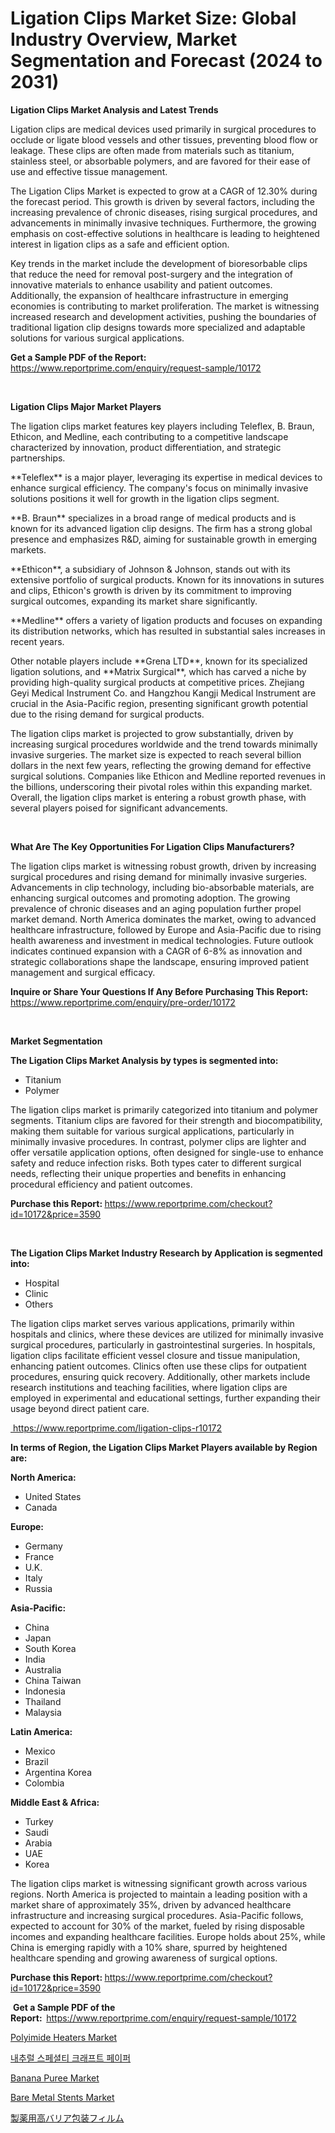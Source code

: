 <p><h1>Ligation Clips Market Size: Global Industry Overview, Market Segmentation and Forecast (2024 to 2031)</h1></p><p><strong>Ligation Clips Market Analysis and Latest Trends</strong></p>
<p><p>Ligation clips are medical devices used primarily in surgical procedures to occlude or ligate blood vessels and other tissues, preventing blood flow or leakage. These clips are often made from materials such as titanium, stainless steel, or absorbable polymers, and are favored for their ease of use and effective tissue management. </p><p>The Ligation Clips Market is expected to grow at a CAGR of 12.30% during the forecast period. This growth is driven by several factors, including the increasing prevalence of chronic diseases, rising surgical procedures, and advancements in minimally invasive techniques. Furthermore, the growing emphasis on cost-effective solutions in healthcare is leading to heightened interest in ligation clips as a safe and efficient option.</p><p>Key trends in the market include the development of bioresorbable clips that reduce the need for removal post-surgery and the integration of innovative materials to enhance usability and patient outcomes. Additionally, the expansion of healthcare infrastructure in emerging economies is contributing to market proliferation. The market is witnessing increased research and development activities, pushing the boundaries of traditional ligation clip designs towards more specialized and adaptable solutions for various surgical applications.</p></p>
<p><strong>Get a Sample PDF of the Report:&nbsp;</strong> <a href="https://www.reportprime.com/enquiry/request-sample/10172">https://www.reportprime.com/enquiry/request-sample/10172</a></p>
<p>&nbsp;</p>
<p><strong>Ligation Clips Major Market Players</strong></p>
<p><p>The ligation clips market features key players including Teleflex, B. Braun, Ethicon, and Medline, each contributing to a competitive landscape characterized by innovation, product differentiation, and strategic partnerships. </p><p>**Teleflex** is a major player, leveraging its expertise in medical devices to enhance surgical efficiency. The company's focus on minimally invasive solutions positions it well for growth in the ligation clips segment. </p><p>**B. Braun** specializes in a broad range of medical products and is known for its advanced ligation clip designs. The firm has a strong global presence and emphasizes R&D, aiming for sustainable growth in emerging markets.</p><p>**Ethicon**, a subsidiary of Johnson & Johnson, stands out with its extensive portfolio of surgical products. Known for its innovations in sutures and clips, Ethicon's growth is driven by its commitment to improving surgical outcomes, expanding its market share significantly.</p><p>**Medline** offers a variety of ligation products and focuses on expanding its distribution networks, which has resulted in substantial sales increases in recent years. </p><p>Other notable players include **Grena LTD**, known for its specialized ligation solutions, and **Matrix Surgical**, which has carved a niche by providing high-quality surgical products at competitive prices. Zhejiang Geyi Medical Instrument Co. and Hangzhou Kangji Medical Instrument are crucial in the Asia-Pacific region, presenting significant growth potential due to the rising demand for surgical products.</p><p>The ligation clips market is projected to grow substantially, driven by increasing surgical procedures worldwide and the trend towards minimally invasive surgeries. The market size is expected to reach several billion dollars in the next few years, reflecting the growing demand for effective surgical solutions. Companies like Ethicon and Medline reported revenues in the billions, underscoring their pivotal roles within this expanding market. Overall, the ligation clips market is entering a robust growth phase, with several players poised for significant advancements.</p></p>
<p>&nbsp;</p>
<p><strong>What Are The Key Opportunities For Ligation Clips Manufacturers?</strong></p>
<p><p>The ligation clips market is witnessing robust growth, driven by increasing surgical procedures and rising demand for minimally invasive surgeries. Advancements in clip technology, including bio-absorbable materials, are enhancing surgical outcomes and promoting adoption. The growing prevalence of chronic diseases and an aging population further propel market demand. North America dominates the market, owing to advanced healthcare infrastructure, followed by Europe and Asia-Pacific due to rising health awareness and investment in medical technologies. Future outlook indicates continued expansion with a CAGR of 6-8% as innovation and strategic collaborations shape the landscape, ensuring improved patient management and surgical efficacy.</p></p>
<p><strong>Inquire or Share Your Questions If Any Before Purchasing This Report:</strong> <a href="https://www.reportprime.com/enquiry/pre-order/10172">https://www.reportprime.com/enquiry/pre-order/10172</a></p>
<p>&nbsp;</p>
<p><strong>Market Segmentation</strong></p>
<p><strong>The Ligation Clips Market Analysis by types is segmented into:</strong></p>
<p><ul><li>Titanium</li><li>Polymer</li></ul></p>
<p><p>The ligation clips market is primarily categorized into titanium and polymer segments. Titanium clips are favored for their strength and biocompatibility, making them suitable for various surgical applications, particularly in minimally invasive procedures. In contrast, polymer clips are lighter and offer versatile application options, often designed for single-use to enhance safety and reduce infection risks. Both types cater to different surgical needs, reflecting their unique properties and benefits in enhancing procedural efficiency and patient outcomes.</p></p>
<p><strong>Purchase this Report:&nbsp;</strong><a href="https://www.reportprime.com/checkout?id=10172&price=3590">https://www.reportprime.com/checkout?id=10172&price=3590</a></p>
<p>&nbsp;</p>
<p><strong>The Ligation Clips Market Industry Research by Application is segmented into:</strong></p>
<p><ul><li>Hospital</li><li>Clinic</li><li>Others</li></ul></p>
<p><p>The ligation clips market serves various applications, primarily within hospitals and clinics, where these devices are utilized for minimally invasive surgical procedures, particularly in gastrointestinal surgeries. In hospitals, ligation clips facilitate efficient vessel closure and tissue manipulation, enhancing patient outcomes. Clinics often use these clips for outpatient procedures, ensuring quick recovery. Additionally, other markets include research institutions and teaching facilities, where ligation clips are employed in experimental and educational settings, further expanding their usage beyond direct patient care.</p></p>
<p><a href="https://www.reportprime.com/ligation-clips-r10172">&nbsp;https://www.reportprime.com/ligation-clips-r10172</a></p>
<p><strong>In terms of Region, the Ligation Clips Market Players available by Region are:</strong></p>
<p>
    <p> <strong> North America: </strong>
        <ul>
            <li>United States</li>
            <li>Canada</li>
        </ul>
        </p> 
    <p> <strong> Europe: </strong>
        <ul>
            <li>Germany</li>
            <li>France</li>
            <li>U.K.</li>
            <li>Italy</li>
            <li>Russia</li>
        </ul>
        </p> 
    <p> <strong> Asia-Pacific: </strong>
        <ul>
            <li>China</li>
            <li>Japan</li>
            <li>South Korea</li>
            <li>India</li>
            <li>Australia</li>
            <li>China Taiwan</li>
            <li>Indonesia</li>
            <li>Thailand</li>
            <li>Malaysia</li>
        </ul>
        </p> 
    <p> <strong> Latin America: </strong>
        <ul>
            <li>Mexico</li>
            <li>Brazil</li>
            <li>Argentina Korea</li>
            <li>Colombia</li>
        </ul>
        </p> 
    <p> <strong> Middle East & Africa: </strong>
        <ul>
            <li>Turkey</li>
            <li>Saudi</li>
            <li>Arabia</li>
            <li>UAE</li>
            <li>Korea</li>
        </ul>
    </p>
    </p>
<p><p>The ligation clips market is witnessing significant growth across various regions. North America is projected to maintain a leading position with a market share of approximately 35%, driven by advanced healthcare infrastructure and increasing surgical procedures. Asia-Pacific follows, expected to account for 30% of the market, fueled by rising disposable incomes and expanding healthcare facilities. Europe holds about 25%, while China is emerging rapidly with a 10% share, spurred by heightened healthcare spending and growing awareness of surgical options.</p></p>
<p><strong>Purchase this Report: </strong><a href="https://www.reportprime.com/checkout?id=10172&price=3590">https://www.reportprime.com/checkout?id=10172&price=3590</a></p>
<p>&nbsp;<strong>Get a Sample PDF of the Report:&nbsp;&nbsp;</strong><a href="https://www.reportprime.com/enquiry/request-sample/10172">https://www.reportprime.com/enquiry/request-sample/10172</a></p>
<p><strong></strong></p>
<p><p><a href="https://issuu.com/reportprime-2/docs/polyimide-heaters-market-size-2030._43d335c25d6bab">Polyimide Heaters Market</a></p><p><a href="https://medium.com/@christorpherpfannerstill5436/natural-speciality-kraft-papers-market-%EC%9D%98-%EA%B8%80%EB%A1%9C%EB%B2%8C-%EC%8B%9C%EC%9E%A5-%EA%B0%9C%EC%9A%94%EB%8A%94-%EC%A0%84-%EC%84%B8%EA%B3%84-%EB%B0%8F-%EC%A3%BC%EC%9A%94-%EC%8B%9C%EC%9E%A5%EC%9D%98-%EC%82%B0%EC%97%85%EC%97%90-%EC%98%81%ED%96%A5%EC%9D%84-%EB%AF%B8%EC%B9%98%EB%8A%94-%EC%A3%BC%EC%9A%94-%ED%8A%B8%EB%A0%8C%EB%93%9C%EC%97%90-%EB%8C%80%ED%95%9C-%EB%8F%85%ED%8A%B9%ED%95%9C-%EA%B4%80%EC%A0%90%EC%9D%84-e820afc613d3?postPublishedType=initial">내추럴 스페셜티 크래프트 페이퍼</a></p><p><a href="https://www.linkedin.com/pulse/what-current-future-prospects-banana-puree-market-analysis-j8rwe?trackingId=V%2FHgY513Q3WccWdM1c3sCQ%3D%3D">Banana Puree Market</a></p><p><a href="https://www.linkedin.com/pulse/insights-bare-metal-stents-market-size-which-expanding-frgie?trackingId=8pZQZQ26TzaPHPWYR9DyUw%3D%3D">Bare Metal Stents Market</a></p><p><a href="https://medium.com/@samleite85/pharmaceutical-high-barrier-packaging-films-market-%E3%81%AF-%E3%82%B3%E3%82%B9%E3%83%88%E7%AE%A1%E7%90%86%E3%81%A8%E5%8A%B9%E7%8E%87%E5%90%91%E4%B8%8A%E3%82%92%E5%84%AA%E5%85%88%E3%81%97%E3%81%BE%E3%81%99-e0529d9a75f7">製薬用高バリア包装フィルム</a></p></p>